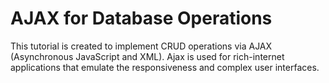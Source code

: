 # AJAX for Database Operations
This tutorial is created to implement CRUD operations via AJAX (Asynchronous JavaScript and XML). Ajax is used for rich-internet applications that emulate the responsiveness and complex user interfaces.
